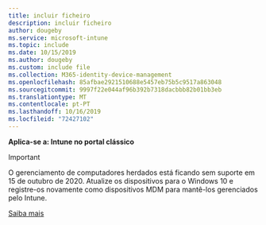 ```yaml
---
title: incluir ficheiro
description: incluir ficheiro
author: dougeby
ms.service: microsoft-intune
ms.topic: include
ms.date: 10/15/2019
ms.author: dougeby
ms.custom: include file
ms.collection: M365-identity-device-management
ms.openlocfilehash: 85afbae2921510688e5457eb75b5c9517a863048
ms.sourcegitcommit: 9997f22e044af96b392b7318dacbbb82b01bb3eb
ms.translationtype: MT
ms.contentlocale: pt-PT
ms.lasthandoff: 10/16/2019
ms.locfileid: "72427102"
---
```

**Aplica-se a: Intune no portal clássico**

> [!Important]
> O gerenciamento de computadores herdados está ficando sem suporte em 15 de outubro de 2020. Atualize os dispositivos para o Windows 10 e registre-os novamente como dispositivos MDM para mantê-los gerenciados pelo Intune.
>
> [Saiba mais](https://go.microsoft.com/fwlink/?linkid=2107122)

